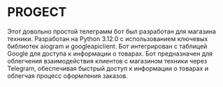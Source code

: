 # PROGECT
Этот довольно простой телеграмм бот был разработан для магазина техники. 
Разработан на Python 3.12.0 с использованием ключевых библиотек aiogram и googleapiclient.
Бот интегрирован с таблицей Google для доступа к информации о товарах.
Бот предназначен для облегчения взаимодействия клиентов с магазином техники через Telegram, 
обеспечивая быстрый доступ к информации о товарах и облегчая процесс оформления заказов.
